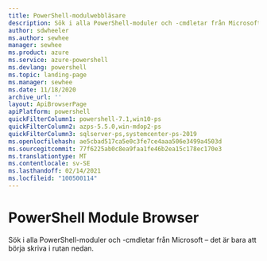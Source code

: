 ```yaml
---
title: PowerShell-modulwebbläsare
description: Sök i alla PowerShell-moduler och -cmdletar från Microsoft
author: sdwheeler
ms.author: sewhee
manager: sewhee
ms.product: azure
ms.service: azure-powershell
ms.devlang: powershell
ms.topic: landing-page
ms.manager: sewhee
ms.date: 11/18/2020
archive_url: ''
layout: ApiBrowserPage
apiPlatform: powershell
quickFilterColumn1: powershell-7.1,win10-ps
quickFilterColumn2: azps-5.5.0,win-mdop2-ps
quickFilterColumn3: sqlserver-ps,systemcenter-ps-2019
ms.openlocfilehash: ae5cbad517ca5e0c3fe7ce4aaa506e3499a4503d
ms.sourcegitcommit: 77f6225ab0c8ea9faa1fe46b2ea15c178ec170e3
ms.translationtype: MT
ms.contentlocale: sv-SE
ms.lasthandoff: 02/14/2021
ms.locfileid: "100500114"
---
```

# <a name="powershell-module-browser"></a>PowerShell Module Browser

Sök i alla PowerShell-moduler och -cmdletar från Microsoft – det är bara att börja skriva i rutan nedan.

